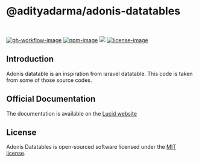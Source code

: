 # @adityadarma/adonis-datatables

<br />

[![gh-workflow-image]][gh-workflow-url] [![npm-image]][npm-url] ![][typescript-image] [![license-image]][license-url]

## Introduction
Adonis datatable is an inspiration from laravel datatable. This code is taken from some of those source codes.

## Official Documentation
The documentation is available on the [Lucid website](https://adityadarma.github.io/adonis-datatables-docs)

## License
Adonis Datatables is open-sourced software licensed under the [MIT license](LICENSE.md).

[gh-workflow-image]: https://img.shields.io/github/actions/workflow/status/adityadarma/adonis-datatables/release.yml?style=for-the-badge
[gh-workflow-url]: https://github.com/adityadarma/adonis-datatables/actions/workflows/release.yml "Github action"

[npm-image]: https://img.shields.io/npm/v/@adityadarma/adonis-datatables/latest.svg?style=for-the-badge&logo=npm
[npm-url]: https://www.npmjs.com/package/@adityadarma/adonis-datatables/v/latest "npm"

[typescript-image]: https://img.shields.io/badge/Typescript-294E80.svg?style=for-the-badge&logo=typescript

[license-url]: LICENSE.md
[license-image]: https://img.shields.io/github/license/adityadarma/adonis-datatables?style=for-the-badge

